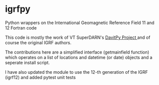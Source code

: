 # igrfpy
Python wrappers on the International Geomagnetic Reference Field 11 and 12 Fortran code

This code is mostly the work of VT SuperDARN's [ DavitPy Project ](https://github.com/vtsuperdarn/davitpy) and 
of course the original IGRF authors. 

The contributions here are a simplified interface (getmainfield function) which 
operates on a list of locations and datetime (or date) objects and a seperate install script.

I have also updated the module to use the 12-th generation of the IGRF (igrf12) and added pytest unit tests
